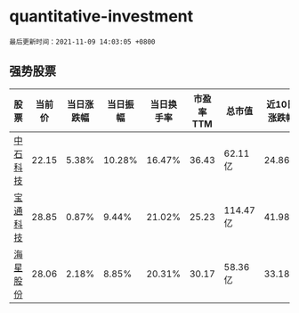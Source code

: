 # quantitative-investment

`最后更新时间：2021-11-09 14:03:05 +0800`

## 强势股票

|股票|当前价|当日涨跌幅|当日振幅|当日换手率|市盈率TTM|总市值|近10日涨跌幅|
|----|----|----|----|----|----|----|----|
|[中石科技](https://xueqiu.com/S/SZ300684)|22.15|5.38%|10.28%|16.47%|36.43|62.11亿|24.86%|
|[宝通科技](https://xueqiu.com/S/SZ300031)|28.85|0.87%|9.44%|21.02%|25.23|114.47亿|41.98%|
|[海星股份](https://xueqiu.com/S/SH603115)|28.06|2.18%|8.85%|20.31%|30.17|58.36亿|33.18%|
